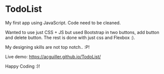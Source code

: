 # TodoList

My first app using JavaScript. Code need to be cleaned.

Wanted to use just CSS + JS but used Bootstrap in two buttons, add button and delete button. The rest is done with just css and Flexbox :).

My designing skills are not top notch.. :P!

Live demo: https://acguiller.github.io/TodoList/

Happy Coding :)!
